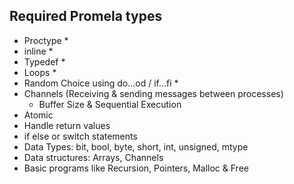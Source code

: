 ## Required Promela types

- Proctype *
- inline *
- Typedef *
- Loops *
- Random Choice using do...od / if...fi *
- Channels (Receiving & sending messages between processes)
    - Buffer Size & Sequential Execution
- Atomic
- Handle return values
- if else or switch statements
- Data Types: bit, bool, byte, short, int, unsigned, 
              mtype
- Data structures: Arrays, Channels
- Basic programs like Recursion, Pointers, Malloc & Free
